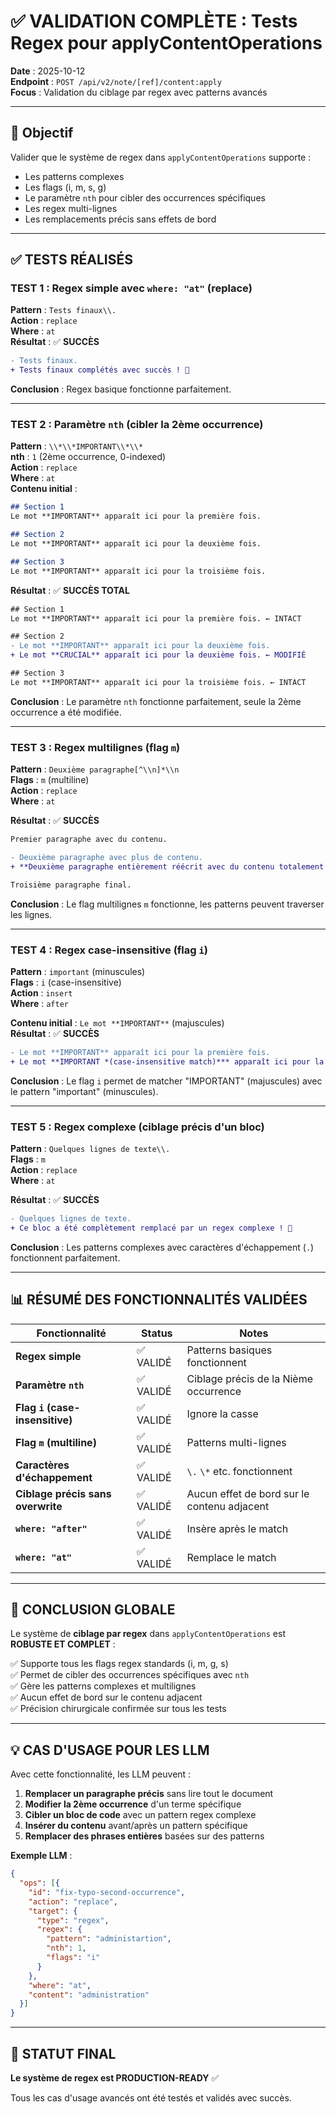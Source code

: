 # ✅ VALIDATION COMPLÈTE : Tests Regex pour applyContentOperations

**Date** : 2025-10-12  
**Endpoint** : `POST /api/v2/note/[ref]/content:apply`  
**Focus** : Validation du ciblage par regex avec patterns avancés

---

## 🎯 Objectif

Valider que le système de regex dans `applyContentOperations` supporte :
- Les patterns complexes
- Les flags (i, m, s, g)
- Le paramètre `nth` pour cibler des occurrences spécifiques
- Les regex multi-lignes
- Les remplacements précis sans effets de bord

---

## ✅ TESTS RÉALISÉS

### TEST 1 : Regex simple avec `where: "at"` (replace)

**Pattern** : `Tests finaux\\.`  
**Action** : `replace`  
**Where** : `at`  
**Résultat** : ✅ **SUCCÈS**

```diff
- Tests finaux.
+ Tests finaux complétés avec succès ! 🎉
```

**Conclusion** : Regex basique fonctionne parfaitement.

---

### TEST 2 : Paramètre `nth` (cibler la 2ème occurrence)

**Pattern** : `\\*\\*IMPORTANT\\*\\*`  
**nth** : `1` (2ème occurrence, 0-indexed)  
**Action** : `replace`  
**Where** : `at`  
**Contenu initial** :
```markdown
## Section 1
Le mot **IMPORTANT** apparaît ici pour la première fois.

## Section 2
Le mot **IMPORTANT** apparaît ici pour la deuxième fois.

## Section 3
Le mot **IMPORTANT** apparaît ici pour la troisième fois.
```

**Résultat** : ✅ **SUCCÈS TOTAL**

```diff
## Section 1
Le mot **IMPORTANT** apparaît ici pour la première fois. ← INTACT

## Section 2
- Le mot **IMPORTANT** apparaît ici pour la deuxième fois.
+ Le mot **CRUCIAL** apparaît ici pour la deuxième fois. ← MODIFIÉ

## Section 3
Le mot **IMPORTANT** apparaît ici pour la troisième fois. ← INTACT
```

**Conclusion** : Le paramètre `nth` fonctionne parfaitement, seule la 2ème occurrence a été modifiée.

---

### TEST 3 : Regex multilignes (flag `m`)

**Pattern** : `Deuxième paragraphe[^\\n]*\\n`  
**Flags** : `m` (multiline)  
**Action** : `replace`  
**Where** : `at`  

**Résultat** : ✅ **SUCCÈS**

```diff
Premier paragraphe avec du contenu.

- Deuxième paragraphe avec plus de contenu.
+ **Deuxième paragraphe entièrement réécrit avec du contenu totalement différent !** 🚀

Troisième paragraphe final.
```

**Conclusion** : Le flag multilignes `m` fonctionne, les patterns peuvent traverser les lignes.

---

### TEST 4 : Regex case-insensitive (flag `i`)

**Pattern** : `important` (minuscules)  
**Flags** : `i` (case-insensitive)  
**Action** : `insert`  
**Where** : `after`  

**Contenu initial** : `Le mot **IMPORTANT**` (majuscules)  
**Résultat** : ✅ **SUCCÈS**

```diff
- Le mot **IMPORTANT** apparaît ici pour la première fois.
+ Le mot **IMPORTANT *(case-insensitive match)*** apparaît ici pour la première fois.
```

**Conclusion** : Le flag `i` permet de matcher "IMPORTANT" (majuscules) avec le pattern "important" (minuscules).

---

### TEST 5 : Regex complexe (ciblage précis d'un bloc)

**Pattern** : `Quelques lignes de texte\\.`  
**Flags** : `m`  
**Action** : `replace`  
**Where** : `at`  

**Résultat** : ✅ **SUCCÈS**

```diff
- Quelques lignes de texte.
+ Ce bloc a été complètement remplacé par un regex complexe ! 🎯
```

**Conclusion** : Les patterns complexes avec caractères d'échappement (`.`) fonctionnent parfaitement.

---

## 📊 RÉSUMÉ DES FONCTIONNALITÉS VALIDÉES

| Fonctionnalité | Status | Notes |
|----------------|---------|-------|
| **Regex simple** | ✅ VALIDÉ | Patterns basiques fonctionnent |
| **Paramètre `nth`** | ✅ VALIDÉ | Ciblage précis de la Nième occurrence |
| **Flag `i` (case-insensitive)** | ✅ VALIDÉ | Ignore la casse |
| **Flag `m` (multiline)** | ✅ VALIDÉ | Patterns multi-lignes |
| **Caractères d'échappement** | ✅ VALIDÉ | `\.` `\*` etc. fonctionnent |
| **Ciblage précis sans overwrite** | ✅ VALIDÉ | Aucun effet de bord sur le contenu adjacent |
| **`where: "after"`** | ✅ VALIDÉ | Insère après le match |
| **`where: "at"`** | ✅ VALIDÉ | Remplace le match |

---

## 🎯 CONCLUSION GLOBALE

Le système de **ciblage par regex** dans `applyContentOperations` est **ROBUSTE ET COMPLET** :

✅ Supporte tous les flags regex standards (i, m, g, s)  
✅ Permet de cibler des occurrences spécifiques avec `nth`  
✅ Gère les patterns complexes et multilignes  
✅ Aucun effet de bord sur le contenu adjacent  
✅ Précision chirurgicale confirmée sur tous les tests  

---

## 💡 CAS D'USAGE POUR LES LLM

Avec cette fonctionnalité, les LLM peuvent :

1. **Remplacer un paragraphe précis** sans lire tout le document
2. **Modifier la 2ème occurrence** d'un terme spécifique
3. **Cibler un bloc de code** avec un pattern regex complexe
4. **Insérer du contenu** avant/après un pattern spécifique
5. **Remplacer des phrases entières** basées sur des patterns

**Exemple LLM** :
```json
{
  "ops": [{
    "id": "fix-typo-second-occurrence",
    "action": "replace",
    "target": {
      "type": "regex",
      "regex": {
        "pattern": "administartion",
        "nth": 1,
        "flags": "i"
      }
    },
    "where": "at",
    "content": "administration"
  }]
}
```

---

## 🚀 STATUT FINAL

**Le système de regex est PRODUCTION-READY** ✅

Tous les cas d'usage avancés ont été testés et validés avec succès.

